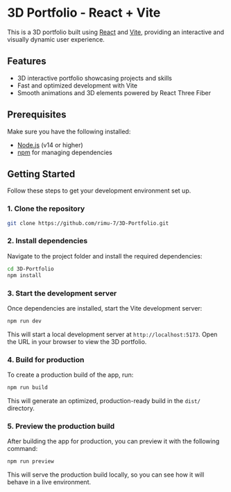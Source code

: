 
# 3D Portfolio - React + Vite

This is a 3D portfolio built using [React](https://reactjs.org/) and [Vite](https://vitejs.dev/), providing an interactive and visually dynamic user experience.

## Features

- 3D interactive portfolio showcasing projects and skills
- Fast and optimized development with Vite
- Smooth animations and 3D elements powered by React Three Fiber

## Prerequisites

Make sure you have the following installed:

- [Node.js](https://nodejs.org/) (v14 or higher)
- [npm](https://www.npmjs.com/) for managing dependencies

## Getting Started

Follow these steps to get your development environment set up.

### 1. Clone the repository

```bash
git clone https://github.com/rimu-7/3D-Portfolio.git
```
### 2. Install dependencies

Navigate to the project folder and install the required dependencies:

```bash
cd 3D-Portfolio
npm install
```

### 3. Start the development server

Once dependencies are installed, start the Vite development server:

```bash
npm run dev
```

This will start a local development server at `http://localhost:5173`. Open the URL in your browser to view the 3D portfolio.

### 4. Build for production

To create a production build of the app, run:

```bash
npm run build
```

This will generate an optimized, production-ready build in the `dist/` directory.

### 5. Preview the production build

After building the app for production, you can preview it with the following command:

```bash
npm run preview
```

This will serve the production build locally, so you can see how it will behave in a live environment.
